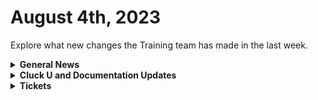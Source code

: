# August 4th, 2023

Explore what new changes the Training team has made in the last week.

<details>

<summary><strong>General News</strong></summary>

* Fun Fact: Final Fantasy VI is still amazing. (Check out that Pixel Remaster!)
* [As a reminder, our new training is as follows](https://calendly.com/cluck-u):
  * Mondays: Rewst 101 @ 12pm EST + Rewst 104 @ 1pm EST
  * Tuesdays: Rewst 102 @ 12pm EST + Rewst 105 @ 1pm EST
  * Wednesdays: Rewst 103 @ 12pm EST + Rewst 106 @ 1pm EST
  * Thursdays: ROC AMA @ 12pm EST
* Join us in our new [Cluck-U Discord channel](https://discord.com/channels/936789089703845988/1121465945295167588) if you have any questions, comments, or concerns!

</details>

<details>

<summary><strong>Cluck U and Documentation Updates</strong></summary>

**Documentation**

* [Open Mic - July 28th Video and Page Added](https://docs.rewst.help/updates/roc-open-mics/july-21st-2023-transform-er-s-jinja-in-disguise)
* [Updated the Getting Started Section](../../cluck-university/getting-started/):
  * Updated the Intro Page
  * Updated Rewst Platform Overview Video
  * Updated the Rewst Terminology Page
  * Added Video for Demystifying Process Automation
  * Added Video for Identifying what to Automate
  * Updated Relationships on the Platform Page
  * Updated Hello World Video
  * New Video on how to scope automation coming soon!
* [Added Actions in Rewst Documentation](http://127.0.0.1:5000/o/mdGoyUomPKsvu1TSazxc/s/AQQ1EHVcEsGKBPVHmiav/)
* [Added Core Actions Documentation](../../documentation/workflows/actions-in-rewst/core-actions.md)
* [Added Existing Crates Page](../../prebuilt-automations/existing-crate-documentation/) (with more updates to come!)
* Updates:
  * Fixed Links on the front page
  * Removed incorrect page under Forms best practices
  * Updated Microsoft CSP Authorization Best Practices
  * Updated Organization Variables Page to add JumpCloud

</details>

<details>

<summary><strong>Tickets</strong></summary>

With the ROC now using Halo for their ticketing system, this is when you should find a ticket created for you!

* [ ] A discussion with a ROC engineer that doesn't result in a fix on first discussion
* [ ] If you have a call to troubleshoot, create workflows or other ROC work
* [ ] For all onboarding or expansion work
* [ ] If a call results in a new workflow idea or request

If you'd like to manually create a ticket yourself, review the "Rewst Support" section at the bottom of this page.

</details>
